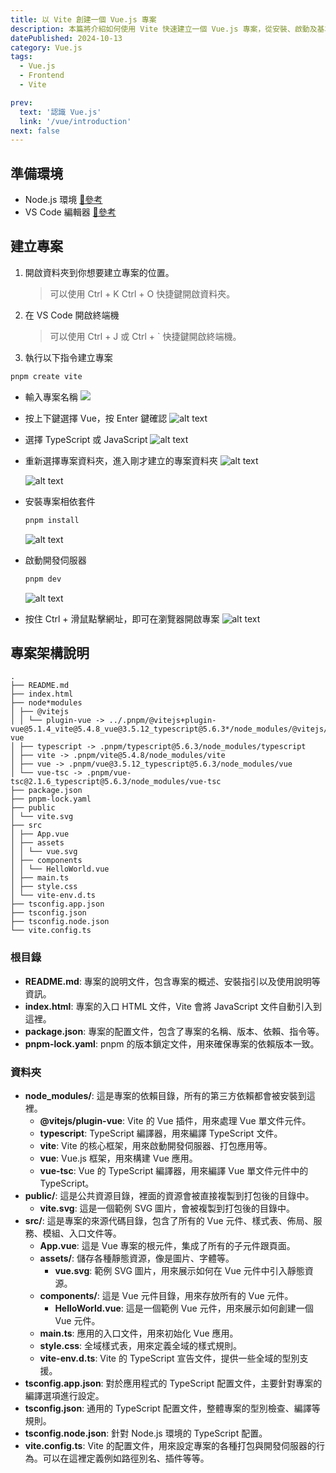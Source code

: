 ```yaml
---
title: 以 Vite 創建一個 Vue.js 專案
description: 本篇將介紹如何使用 Vite 快速建立一個 Vue.js 專案，從安裝、啟動及基本設置的操作步驟。
datePublished: 2024-10-13
category: Vue.js
tags:
  - Vue.js
  - Frontend
  - Vite

prev:
  text: '認識 Vue.js'
  link: '/vue/introduction'
next: false
---
```


## 準備環境

- Node.js 環境 [🔗參考](/nodejs/vite)
- VS Code 編輯器 [🔗參考](/vscode/introduction)

## 建立專案

1. 開啟資料夾到你想要建立專案的位置。
   > 可以使用 Ctrl + K Ctrl + O 快捷鍵開啟資料夾。
2. 在 VS Code 開啟終端機
   > 可以使用 Ctrl + J 或 Ctrl + \` 快捷鍵開啟終端機。
3. 執行以下指令建立專案

```bash
pnpm create vite
```

- 輸入專案名稱
  ![](image.png)

- 按上下鍵選擇 Vue，按 Enter 鍵確認
  ![alt text](image-1.png)

- 選擇 TypeScript 或 JavaScript
  ![alt text](image-2.png)

- 重新選擇專案資料夾，進入剛才建立的專案資料夾
  ![alt text](image-4.png)

  ![alt text](image-3.png)

- 安裝專案相依套件

  ```bash
  pnpm install
  ```

  ![alt text](image-5.png)

- 啟動開發伺服器

  ```bash
  pnpm dev
  ```

  ![alt text](image-6.png)

- 按住 Ctrl + 滑鼠點擊網址，即可在瀏覽器開啟專案
  ![alt text](image-7.png)

## 專案架構說明

```
.
├── README.md
├── index.html
├── node*modules
│ ├── @vitejs
│ │ └── plugin-vue -> ../.pnpm/@vitejs+plugin-vue@5.1.4_vite@5.4.8_vue@3.5.12_typescript@5.6.3*/node_modules/@vitejs/plugin-vue
│ ├── typescript -> .pnpm/typescript@5.6.3/node_modules/typescript
│ ├── vite -> .pnpm/vite@5.4.8/node_modules/vite
│ ├── vue -> .pnpm/vue@3.5.12_typescript@5.6.3/node_modules/vue
│ └── vue-tsc -> .pnpm/vue-tsc@2.1.6_typescript@5.6.3/node_modules/vue-tsc
├── package.json
├── pnpm-lock.yaml
├── public
│ └── vite.svg
├── src
│ ├── App.vue
│ ├── assets
│ │ └── vue.svg
│ ├── components
│ │ └── HelloWorld.vue
│ ├── main.ts
│ ├── style.css
│ └── vite-env.d.ts
├── tsconfig.app.json
├── tsconfig.json
├── tsconfig.node.json
└── vite.config.ts
```

### 根目錄

- **README.md**: 專案的說明文件，包含專案的概述、安裝指引以及使用說明等資訊。
- **index.html**: 專案的入口 HTML 文件，Vite 會將 JavaScript 文件自動引入到這裡。
- **package.json**: 專案的配置文件，包含了專案的名稱、版本、依賴、指令等。
- **pnpm-lock.yaml**: pnpm 的版本鎖定文件，用來確保專案的依賴版本一致。

### 資料夾

- **node_modules/**: 這是專案的依賴目錄，所有的第三方依賴都會被安裝到這裡。
  - **@vitejs/plugin-vue**: Vite 的 Vue 插件，用來處理 Vue 單文件元件。
  - **typescript**: TypeScript 編譯器，用來編譯 TypeScript 文件。
  - **vite**: Vite 的核心框架，用來啟動開發伺服器、打包應用等。
  - **vue**: Vue.js 框架，用來構建 Vue 應用。
  - **vue-tsc**: Vue 的 TypeScript 編譯器，用來編譯 Vue 單文件元件中的 TypeScript。
- **public/**: 這是公共資源目錄，裡面的資源會被直接複製到打包後的目錄中。
  - **vite.svg**: 這是一個範例 SVG 圖片，會被複製到打包後的目錄中。
- **src/**: 這是專案的來源代碼目錄，包含了所有的 Vue 元件、樣式表、佈局、服務、模組、入口文件等。
  - **App.vue**: 這是 Vue 專案的根元件，集成了所有的子元件跟頁面。
  - **assets/**: 儲存各種靜態資源，像是圖片、字體等。
    - **vue.svg**: 範例 SVG 圖片，用來展示如何在 Vue 元件中引入靜態資源。
  - **components/**: 這是 Vue 元件目錄，用來存放所有的 Vue 元件。
    - **HelloWorld.vue**: 這是一個範例 Vue 元件，用來展示如何創建一個 Vue 元件。
  - **main.ts**: 應用的入口文件，用來初始化 Vue 應用。
  - **style.css**: 全域樣式表，用來定義全域的樣式規則。
  - **vite-env.d.ts**: Vite 的 TypeScript 宣告文件，提供一些全域的型別支援。
- **tsconfig.app.json**: 對於應用程式的 TypeScript 配置文件，主要針對專案的編譯選項進行設定。
- **tsconfig.json**: 通用的 TypeScript 配置文件，整體專案的型別檢查、編譯等規則。
- **tsconfig.node.json**: 針對 Node.js 環境的 TypeScript 配置。
- **vite.config.ts**: Vite 的配置文件，用來設定專案的各種打包與開發伺服器的行為。可以在這裡定義例如路徑別名、插件等等。
